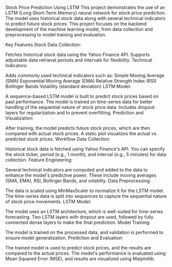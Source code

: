 Stock Price Prediction Using LSTM
This project demonstrates the use of an LSTM (Long Short-Term Memory) neural network for stock price prediction. The model uses historical stock data along with several technical indicators to predict future stock prices. This project focuses on the backend development of the machine learning model, from data collection and preprocessing to model training and evaluation.

Key Features
Stock Data Collection:

Fetches historical stock data using the Yahoo Finance API.
Supports adjustable data retrieval periods and intervals for flexibility.
Technical Indicators:

Adds commonly used technical indicators such as:
Simple Moving Average (SMA)
Exponential Moving Average (EMA)
Relative Strength Index (RSI)
Bollinger Bands
Volatility (standard deviation)
LSTM Model:

A sequence-based LSTM model is built to predict stock prices based on past performance.
The model is trained on time-series data for better handling of the sequential nature of stock price data.
Includes dropout layers for regularization and to prevent overfitting.
Prediction and Visualization:

After training, the model predicts future stock prices, which are then compared with actual stock prices.
A static plot visualizes the actual vs predicted stock prices.
Workflow
Data Collection:

Historical stock data is fetched using Yahoo Finance's API. You can specify the stock ticker, period (e.g., 1 month), and interval (e.g., 5 minutes) for data collection.
Feature Engineering:

Several technical indicators are computed and added to the data to enhance the model's predictive power. These include moving averages (SMA, EMA), RSI, Bollinger Bands, and volatility.
Data Preprocessing:

The data is scaled using MinMaxScaler to normalize it for the LSTM model.
The time-series data is split into sequences to capture the sequential nature of stock price movements.
LSTM Model:

The model uses an LSTM architecture, which is well-suited for time-series forecasting.
Two LSTM layers with dropout are used, followed by fully connected dense layers to make the final prediction.
Model Training:

The model is trained on the processed data, and validation is performed to ensure model generalization.
Prediction and Evaluation:

The trained model is used to predict stock prices, and the results are compared to the actual prices.
The model's performance is evaluated using Mean Squared Error (MSE), and results are visualized using Matplotlib.
